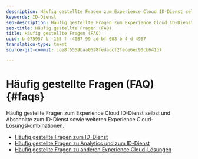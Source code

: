 ```yaml
---
description: Häufig gestellte Fragen zum Experience Cloud ID-Dienst selbst und Abschnitte zum ID-Dienst sowie weiteren Experience Cloud-Lösungskombinationen.
keywords: ID-Dienst
seo-description: Häufig gestellte Fragen zum Experience Cloud ID-Dienst selbst und Abschnitte zum ID-Dienst sowie weiteren Experience Cloud-Lösungskombinationen.
seo-title: Häufig gestellte Fragen (FAQ)
title: Häufig gestellte Fragen (FAQ)
uuid: b 075957 b -165 f -4087-99 ad-bf 608 b 4 d 4967
translation-type: tm+mt
source-git-commit: cce8f5559baa0598fedaccf2fece6ec90cb641b7

---
```



# Häufig gestellte Fragen (FAQ){#faqs}

Häufig gestellte Fragen zum Experience Cloud ID-Dienst selbst und Abschnitte zum ID-Dienst sowie weiteren Experience Cloud-Lösungskombinationen.

* [Häufig gestellte Fragen zum ID-Dienst](ecid-faq.md)
* [Häufig gestellte Fragen zu Analytics und zum ID-Dienst](ecid-analytics-faq.md)
* [Häufig gestellte Fragen zu anderen Experience Cloud-Lösungen](ecid-other-faq.md)
